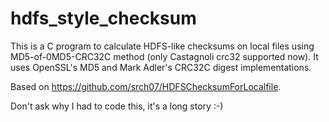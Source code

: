 # hdfs_style_checksum
This is a C program to calculate HDFS-like checksums on local files using MD5-of-0MD5-CRC32C method (only Castagnoli crc32 supported now). It uses OpenSSL's MD5 and Mark Adler's CRC32C digest implementations.

Based on https://github.com/srch07/HDFSChecksumForLocalfile.

Don't ask why I had to code this, it's a long story :-)
